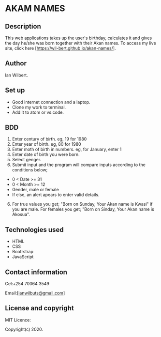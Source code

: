 # AKAM NAMES
## Description
This web applications takes up the user's birthday, calculates it and gives the day he/she was born together with their Akan names. To access my live site, click here [https://wil-bert.github.io/akan-names/].
## Author
Ian Wilbert.
## Set up
* Good internet connection and a laptop.
* Clone my work to terminal.
* Add it to atom or vs.code.
## BDD
1. Enter century of birth. eg, 19 for 1980
2. Enter year of birth. eg, 80 for 1980
3. Enter moth of birth in numbers. eg, for January, enter 1
4. Enter date of birth you were born.
5. Select genger.
5. Submit input and the program will compare inputs according to the conditions below;
* 0 < Date >= 31
* 0 < Month >= 12
* Gender, male or female
* If else, an alert apears to enter valid details.
6. For true values you get; "Born on Sunday, Your Akan name is Kwasi" if you are male. For females you get; "Born on Sinday, Your Akan name is Akosua".
## Technologies used
* HTML
* CSS
* Bootrstrap
* JavaScript
## Contact information
Cel:+254 70064 3549

Email:[ianwilbuts@gmail.com]
## License and copyright
MIT Licence:

Copyright(c) 2020.
